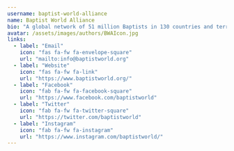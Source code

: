```yaml
---
username: baptist-world-alliance
name: Baptist World Alliance
bio: "A global network of 51 million Baptists in 130 countries and territories unified by a mission to impact the world for Christ."
avatar: /assets/images/authors/BWAIcon.jpg
links:
  - label: "Email"
    icon: "fas fa-fw fa-envelope-square"
    url: "mailto:info@baptistworld.org"
  - label: "Website"
    icon: "fas fa-fw fa-link"
    url: "https://www.baptistworld.org/"
  - label: "Facebook"
    icon: "fab fa-fw fa-facebook-square"
    url: "https://www.facebook.com/baptistworld"
  - label: "Twitter"
    icon: "fab fa-fw fa-twitter-square"
    url: "https://twitter.com/baptistworld"
  - label: "Instagram"
    icon: "fab fa-fw fa-instagram"
    url: "https://www.instagram.com/baptistworld/"
---
```

